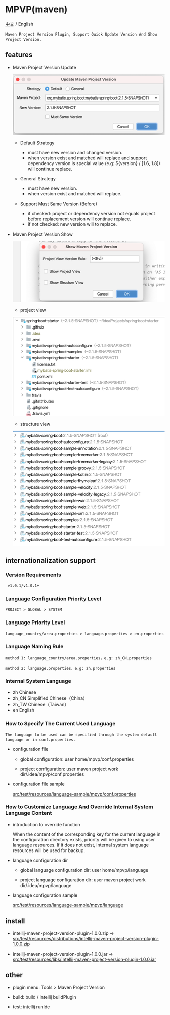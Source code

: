 # MPVP(maven)  

  [中文](readme.md) / English

    Maven Project Version Plugin, Support Quick Update Version And Show Project Version.
  
   
## features

+ Maven Project Version Update
    
    ![update-version](src/test/resources/picture/update-version.png)
    
    - Default Strategy 
    
        - must have new version and changed version.
        - when version exist and matched will replace and support dependency version is special value (e.g: ${version} / [1.6, 1.8]) will continue replace.
    
    - General Strategy 
    
        - must have new version.
        - when version exist and matched will replace.
     
    - Support Must Same Version (Before) 
     
        - if checked: project or dependency version not equals project before replacement version will continue replace.
        - if not checked: new version will to replace.

     

+ Maven Project Version Show
    
    ![show-version](src/test/resources/picture/show-version.png) 
    
    - project view
   
    ![show-version-project-view](src/test/resources/picture/show-version-project-view.png) 

    - structure view

    ![show-version-structure-view](src/test/resources/picture/show-version-structure-view.png) 
          


## internationalization support
   
  
  ### Version Requirements
  
     v1.0.1/v1.0.1+

  ### Language Configuration Priority Level 
  
    PROJECT > GLOBAL > SYSTEM

  ### Language Priority Level 
  
    language_country/area.properties > language.properties > en.properties

  ### Language Naming Rule
  
    method 1: language_country/area.properties，e.g: zh_CN.properties
  
    method 2: language.properties，e.g: zh.properties

  
  ### Internal System Language
             
   + zh         Chinese
   + zh_CN      Simplified Chinese（China）
   + zh_TW      Chinese（Taiwan）
   + en         English
      
  
  ### How to Specify The Current Used Language 
  
    The language to be used can be specified through the system default language or in conf.properties.
    

  - configuration file
   
    + global configuration: user home/mpvp/conf.properties
     
    + project configuration: user maven project work dir/.idea/mpvp/conf.properties
   
  - configuration file sample
   
     [src/test/resources/language-sample/mpvp/conf.properties](src/test/resources/language-sample/mpvp/conf.properties)
   
  
  ### How to Customize Language And Override Internal System Language Content
    
  - introduction to override function
                   
    When the content of the corresponding key for the current language in the configuration directory exists, priority will be given to using user language resources.
    If it does not exist, internal system language resources will be used for backup.

    
  - language configuration dir
  
    + global language configuration dir: user home/mpvp/language 
    
    + project language configuration dir: user maven project work dir/.idea/mpvp/language
  
  - language configuration sample
  
     [src/test/resources/language-sample/mpvp/language](src/test/resources/language-sample/mpvp/language)



## install

 - intellij-maven-project-version-plugin-1.0.0.zip -> [src/test/resources/distributions/intellij-maven-project-version-plugin-1.0.0.zip](src/test/resources/distributions/intellij-maven-project-version-plugin-1.0.0.zip)

 - intellij-maven-project-version-plugin-1.0.0.jar -> [src/test/resources/libs/intellij-maven-project-version-plugin-1.0.0.jar](src/test/resources/libs/intellij-maven-project-version-plugin-1.0.0.jar)
 


## other

 - plugin menu: Tools > Maven Project Version
 
 - build: build / intellij buildPlugin
 
 - test: intellij runIde
